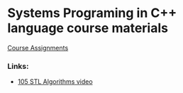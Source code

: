 # Systems Programing in C++ language course materials

[Course Assignments](https://github.com/kggold4/sw_systems-2-assignments.git)

### Links:
* [105 STL Algorithms video](https://www.youtube.com/watch?v=bFSnXNIsK4A)
